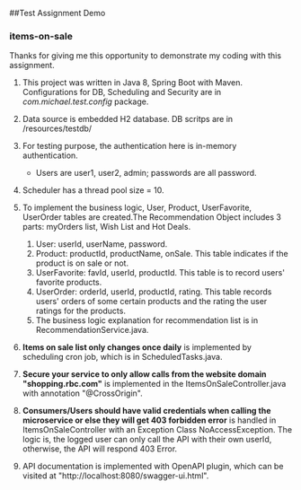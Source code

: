 
##Test Assignment Demo 
### items-on-sale

Thanks for giving me this opportunity to demonstrate my coding with this assignment.

1. This project was written in Java 8, Spring Boot with Maven. Configurations for DB, Scheduling and Security are in *com.michael.test.config* package.

2. Data source is embedded H2 database. DB scritps are in /resources/testdb/

3. For testing purpose, the authentication here is in-memory authentication.
   * Users are user1, user2, admin; passwords are all password.

4. Scheduler has a thread pool size = 10.

5. To implement the business logic, User, Product, UserFavorite, UserOrder tables are created.The Recommendation Object includes 3 parts: myOrders list, Wish List and Hot Deals.
   1. User: userId, userName, password.
   2. Product: productId, productName, onSale. This table indicates if the product is on sale or not.
   3. UserFavorite: favId, userId, productId. This table is to record users' favorite products. 
   4. UserOrder: orderId, userId, productId, rating. This table records users' orders of some certain products and the rating the user ratings for the products. 
   5. The business logic explanation for recommendation list is in RecommendationService.java.

6. **Items on sale list only changes once daily** is implemented by scheduling cron job, which is in ScheduledTasks.java.

7. **Secure your service to only allow calls from the website domain "shopping.rbc.com"** is implemented in the ItemsOnSaleController.java with annotation "@CrossOrigin".

8. **Consumers/Users should have valid credentials when calling the microservice or else they will get 403 forbidden error** is handled in ItemsOnSaleController with an Exception Class NoAccessException. The logic is, the logged user can only call the API with their own userId, otherwise, the API will respond 403 Error.

9. API documentation is implemented with OpenAPI plugin, which can be visited at "http://localhost:8080/swagger-ui.html".